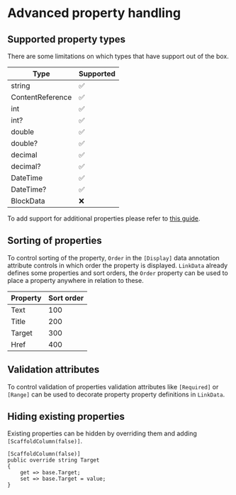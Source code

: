 # Advanced property handling

## Supported property types

There are some limitations on which types that have support out of the box.

| Type             | Supported |
| ---------------- | --------- |
| string           | ✅        |
| ContentReference | ✅        |
| int              | ✅        |
| int?             | ✅        |
| double           | ✅        |
| double?          | ✅        |
| decimal          | ✅        |
| decimal?         | ✅        |
| DateTime         | ✅        |
| DateTime?        | ✅        |
| BlockData        | ❌        |

To add support for additional properties please refer to [this guide](./adding-support-for-new-properties.md).

## Sorting of properties

To control sorting of the property, `Order` in the `[Display]` data annotation attribute controls in which order the property is displayed.
`LinkData` already defines some properties and sort orders, the `Order` property can be used to place a property anywhere in relation to these.

| Property | Sort order |
| -------- | ---------- |
| Text     | 100        |
| Title    | 200        |
| Target   | 300        |
| Href     | 400        |

## Validation attributes

To control validation of properties validation attributes like `[Required]` or `[Range]` can be used to decorate property property definitions in `LinkData`.

## Hiding existing properties

Existing properties can be hidden by overriding them and adding `[ScaffoldColumn(false)]`.

```
[ScaffoldColumn(false)]
public override string Target
{
    get => base.Target;
    set => base.Target = value;
}
```
